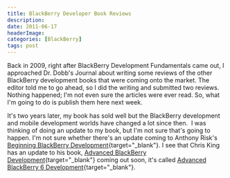 ```yaml
---
title: BlackBerry Developer Book Reviews
description: 
date: 2011-06-17
headerImage: 
categories: [BlackBerry]
tags: post
---
```


Back in 2009, right after BlackBerry Development Fundamentals came out, I approached Dr. Dobb's Journal about writing some reviews of the other BlackBerry development books that were coming onto the market. The editor told me to go ahead, so I did the writing and submitted two reviews. Nothing happened; I'm not even sure the articles were ever read. So, what I'm going to do is publish them here next week.

It's two years later, my book has sold well but the BlackBerry development and mobile development worlds have changed a lot since then.  I was thinking of doing an update to my book, but I'm not sure that's going to happen. I'm not sure whether there's an update coming to Anthony Risk's [Beginning BlackBerry Development](https://www.amazon.com/gp/product/1430272252){target="_blank"}. I see that Chris King has an update to his book, [Advanced BlackBerry Development](https://www.amazon.com/gp/product/1430226560){target="_blank"} coming out soon, it's called [Advanced BlackBerry 6 Development](https://www.amazon.com/gp/product/1430232102){target="_blank"}.